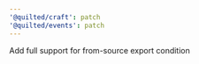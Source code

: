 ```yaml
---
'@quilted/craft': patch
'@quilted/events': patch
---
```


Add full support for from-source export condition

